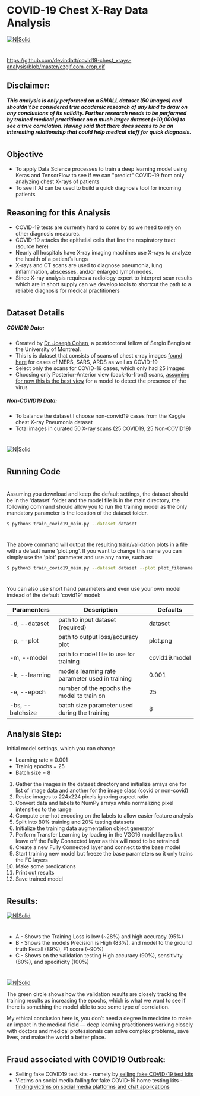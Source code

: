 # COVID-19 Chest X-Ray Data Analysis

[![N|Solid](https://i.ibb.co/wQkHfSR/ezgif-com-crop.gif)](https://github.com/devindatt/covid19-chest_xrays-analysis/blob/master/ezgif.com-crop.gif)
#
https://github.com/devindatt/covid19-chest_xrays-analysis/blob/master/ezgif.com-crop.gif

## Disclaimer: 
##### *This analysis is only performed on a SMALL dataset (50 images) and shouldn't be considered true academic research of any kind to draw on any conclusions of its validity. Further research needs to be performed by trained medical practitioner on a much larger dataset (+10,000s) to see a true correlation.  Having said that there does seems to be an interesting relationship that could help medical staff for quick diagnosis.*
 
 #
 #
 #
 
 ## Objective
  - To apply Data Science processes to train a deep learning model using Keras and TensorFlow to see if we can "predict" COVID-19 from only analyzing chest X-rays of patients
  - To see if AI can be used to build a quick diagnosis tool for incoming patients



## Reasoning for this Analysis
- COVID-19 tests are currently hard to come by so we need to rely on other diagnosis measures.
- COVID-19 attacks the epithelial cells that line the respiratory tract (source here)
- Nearly all hospitals have X-ray imaging machines use X-rays to analyze the health of a patient’s lungs
- X-rays and CT scans are used to diagnose pneumonia, lung inflammation, abscesses, and/or enlarged lymph nodes.
- Since X-ray analysis requires a radiology expert to interpret scan results which are in short supply can we develop tools to shortcut the path to a reliable diagnosis for medical practitioners 

#
#

## Dataset Details

##### COVID19 Data:
- Created by [Dr. Joseph Cohen](https://josephpcohen.com/w/), a postdoctoral fellow of Sergio Bengio at the University of Montreal.
- This is is dataset that consists of scans of chest x-ray images [found here](https://github.com/ieee8023/covid-chestxray-dataset/tree/master/images) for cases of MERS, SARS, ARDS as well as COVID-19
- Select only the scans for COVID-19 cases, which only had 25 images
- Choosing only Posterior-Anterior view (back-to-front) scans, [assuming for now this is the best view](https://reference.medscape.com/features/slideshow/chest-x-ray) for a model to detect the presence of the virus

##### Non-COVID19 Data:
- To balance the dataset I choose non-convid19 cases from the Kaggle chest X-ray Pneumonia dataset
- Total images in curated 50 X-ray scans (25 COVID19, 25 Non-COVID19)
#
#
[![N|Solid](https://i.ibb.co/gzhfmn1/covid19-keras-dataset2.png)](https://i.ibb.co/gzhfmn1/covid19-keras-dataset2.png)


#
#


## Running Code
#
Assuming you download and keep the default settings, the dataset should be in the 'dataset' folder and the model file is in the main directory, the following command should allow you to run the training model as the only mandatory parameter is the location of the dataset folder.

```sh
$ python3 train_covid19_main.py --dataset dataset 
```
#
The above command will output the resulting train/validation plots in a file with a default name 'plot.png'. If you want to change this name you can simply use the 'plot' parameter and use any name, such as:
```sh
$ python3 train_covid19_main.py --dataset dataset --plot plot_filename.png 
```
#
#
You can also use short hand parameters and even use your own model instead of the default 'covid19' model:

| Paramenters | Description | Defaults|
| ------ | ------ |-----
| -d, --dataset | path to input dataset (required)  | dataset
|-p, --plot | path to output loss/accuracy plot | plot.png
| -m, --model | path to model file to use for training | covid19.model
| -lr, --learning | models learning rate parameter used in training | 0.001
| -e, --epoch | number of the epochs the model to train on | 25
|-bs, --batchsize | batch size parameter used during the training | 8


## Analysis Step:
Initial model settings, which you can change
- Learning rate = 0.001
- Trainig epochs = 25
- Batch size = 8

1) Gather the images in the dataset directory and initialize arrays one for list of image data and another for the image class (covid or non-covid)
2) Resize images to 224x224 pixels ignoring aspect ratio
3) Convert data and labels to NumPy arrays while normalizing pixel intensities to the range
4) Compute one-hot encoding on the labels to allow easier feature analysis
5) Split into 80% training and 20% testing datasets
6) Initialize the training data augmentation object generator
7) Perform Transfer Learning by loading in the VGG16 model layers but leave off the Fully Connected layer as this will need to be retrained
8) Create a new Fully Connected layer and connect to the base model
9) Start training new model but freeze the base parameters so it only trains the FC layers
10) Make some predications
11) Print out results
12) Save trained model

#
#
## Results:

[![N|Solid](https://i.ibb.co/55MpSWj/result-sshot1.png)](https://i.ibb.co/55MpSWj/result-sshot1.png)
#
- A - Shows the Training Loss is low (~28%) and high accuracy (95%)
- B - Shows the models Precision is High (83%), and model to the ground truth Recall (89%), F1 score (~90%)
- C - Shows on the validation testing High accuracy (90%), sensitivity (80%), and specificity (100%)
#
[![N|Solid](https://i.ibb.co/wCLLLJk/plot3.png)](https://i.ibb.co/wCLLLJk/plot3.png)

The green circle shows how the validation results are closely tracking the training results as increasing the epochs, which is what we want to see if there is something the model able to see some type of correlation.

My ethical conclusion here is,  you don’t need a degree in medicine to make an impact in the medical field — deep learning practitioners working closely with doctors and medical professionals can solve complex problems, save lives, and make the world a better place.


#
#
## Fraud associated with COVID19 Outbreak:
- Selling fake COVID19 test kits - namely by [selling fake COVID-19 test kits](https://abc7news.com/5995593/)
- Victims on social media falling for fake COVID-19 home testing kits  - [finding victims on social media platforms and chat applications](https://www.edgeprop.my/content/1658343/covid-19-home-testing-kits-are-fake-medical-authority)

#
#

